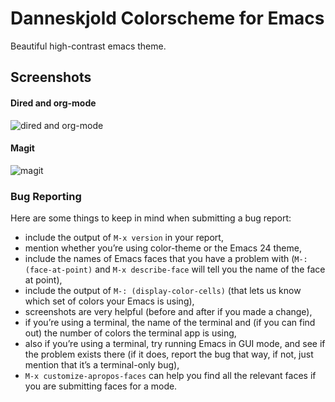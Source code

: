 Danneskjold Colorscheme for Emacs
===============================

Beautiful high-contrast emacs theme.

Screenshots
-----------

#### Dired and org-mode ####

![dired and org-mode](https://github.com/rails-to-cosmos/danneskjold-theme/raw/master/screenshots/dired-and-org.png)

#### Magit ####
![magit](https://github.com/rails-to-cosmos/danneskjold-theme/raw/master/screenshots/magit.png)

### Bug Reporting

Here are some things to keep in mind when submitting a bug report:

*   include the output of `M-x version` in your report,
*   mention whether you’re using color-theme or the Emacs 24 theme,
*   include the names of Emacs faces that you have a problem with (`M-: (face-at-point)` and `M-x describe-face` will tell you the name of the face at point),
*   include the output of `M-: (display-color-cells)` (that lets us know which set of colors your Emacs is using),
*   screenshots are very helpful (before and after if you made a change),
*   if you’re using a terminal, the name of the terminal and (if you can find out) the number of colors the terminal app is using,
*   also if you’re using a terminal, try running Emacs in GUI mode, and see if the problem exists there (if it does, report the bug that way, if not, just mention that it’s a terminal-only bug),
*  `M-x customize-apropos-faces` can help you find all the relevant faces if you are submitting faces for a mode.
